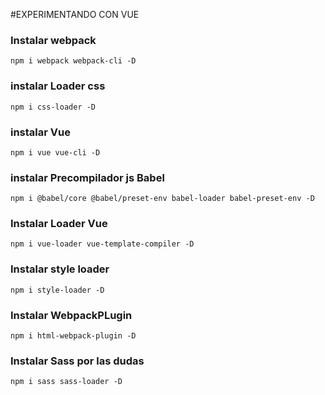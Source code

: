 #EXPERIMENTANDO CON VUE

### Instalar webpack
```npm i webpack webpack-cli -D```

### instalar Loader css
```npm i css-loader -D```

### instalar Vue
```npm i vue vue-cli -D```

### instalar Precompilador js Babel
```npm i @babel/core @babel/preset-env babel-loader babel-preset-env -D```

### Instalar Loader Vue
```npm i vue-loader vue-template-compiler -D```

### Instalar style loader
```npm i style-loader -D```

### Instalar WebpackPLugin
```npm i html-webpack-plugin -D```

### Instalar Sass por las dudas
```npm i sass sass-loader -D```
